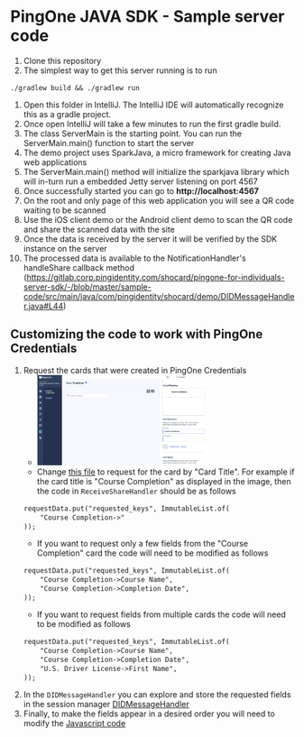 # PingOne JAVA SDK - Sample server code

1. Clone this repository
1. The simplest way to get this server running is to run
```
./gradlew build && ./gradlew run
```
1. Open this folder in IntelliJ. The IntelliJ IDE will automatically recognize this as a gradle project.
1. Once open IntelliJ will take a few minutes to run the first gradle build.
1. The class ServerMain is the starting point. You can run the ServerMain.main() function to start the server
1. The demo project uses SparkJava, a micro framework for creating Java web applications
1. The ServerMain.main() method will initialize the sparkjava library which will in-turn run a embedded Jetty server listening on port 4567
1. Once successfully started you can go to **http://localhost:4567**
1. On the root and only page of this web application you will see a QR code waiting to be scanned
1. Use the iOS client demo or the Android client demo to scan the QR code and share the scanned data with the site
1. Once the data is received by the server it will be verified by the SDK instance on the server
1. The processed data is available to the NotificationHandler's handleShare callback method (https://gitlab.corp.pingidentity.com/shocard/pingone-for-individuals-server-sdk/-/blob/master/sample-code/src/main/java/com/pingidentity/shocard/demo/DIDMessageHandler.java#L44)

## Customizing the code to work with PingOne Credentials

1. Request the cards that were created in PingOne Credentials
    - [<img src="images/CustomizationScreen1.png" width="300"/>](images/CustomizationScreen1.png)
    - Change [this file](https://gitlab.corp.pingidentity.com/shocard/pingone-for-individuals-server-sdk/-/blob/master/sample-code/src/main/java/com/pingidentity/shocard/demo/ReceiveShareHandler.java#L37) to request for the card by "Card Title". For example if the card title is "Course Completion" as displayed in the image, then the code in `ReceiveShareHandler` should be as follows
    ```
    requestData.put("requested_keys", ImmutableList.of(
        "Course Completion->"
    ));
    ```
    - If you want to request only a few fields from the "Course Completion" card the code will need to be modified as follows
    ```
    requestData.put("requested_keys", ImmutableList.of(
        "Course Completion->Course Name",
        "Course Completion->Completion Date",
    ));
    ```
    - If you want to request fields from multiple cards the code will need to be modified as follows
    ```
    requestData.put("requested_keys", ImmutableList.of(
        "Course Completion->Course Name",
        "Course Completion->Completion Date",
        "U.S. Driver License->First Name",
    ));
    ```
1. In the `DIDMessageHandler` you can explore and store the requested fields in the session manager [DIDMessageHandler](https://gitlab.corp.pingidentity.com/shocard/pingone-for-individuals-server-sdk/-/blob/master/sample-code/src/main/java/com/pingidentity/shocard/demo/DIDMessageHandler.java#L44)
1. Finally, to make the fields appear in a desired order you will need to modify the [Javascript code](https://gitlab.corp.pingidentity.com/shocard/pingone-for-individuals-server-sdk/-/blob/master/sample-code/src/main/resources/public/js/shocardjs.js#L18)
